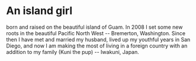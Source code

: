 # An island girl 

born and raised on the beautiful island of Guam. In 2008 I set some new roots in the beautiful Pacific North West -- Bremerton, Washington. Since then I have met and married my husband, lived up my youthful years in San Diego, and now I am making the most of living in a foreign country with an addition to my family (Kuni the pup) -- Iwakuni, Japan.

